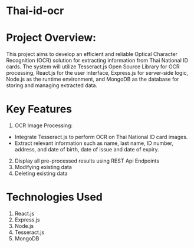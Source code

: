 # Thai-id-ocr

# Project Overview:
This project aims to develop an efficient and reliable Optical Character Recognition (OCR) solution for extracting information from Thai National ID cards. The system will utilize Tesseract.js Open Source Library for OCR processing, React.js for the user interface, Express.js for server-side logic, Node.js as the runtime environment, and MongoDB as the database for storing and managing extracted data.

# Key Features
1. OCR Image Processing:
- Integrate Tesseract.js to perform OCR on Thai National ID card images.
- Extract relevant information such as name, last name, ID number, address, and date of birth, date of issue and date of expiry.
2. Display all pre-processed results using REST Api Endpoints
3. Modifying existing data
4. Deleting existing data

# Technologies Used
1. React.js
2. Express.js
3. Node.js
4. Tesseract.js
5. MongoDB
